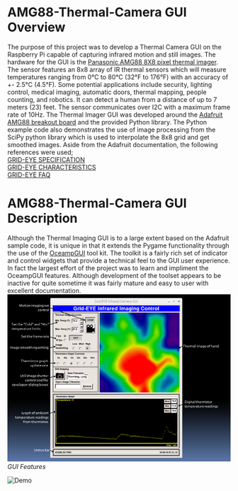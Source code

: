 # AMG88-Thermal-Camera GUI Overview
The purpose of this project was to develop a Thermal Camera GUI on the Raspberry Pi capable of capturing infrared motion and still images. The hardware for the GUI is the [Panasonic AMG88 8X8 pixel thermal imager](https://na.industrial.panasonic.com/products/sensors/sensors-automotive-industrial-applications/grid-eye-infrared-array-sensor). The sensor features an 8x8 array of IR thermal sensors which will measure temperatures ranging from 0°C to 80°C (32°F to 176°F) with an accuracy of +- 2.5°C (4.5°F).  Some potential applications include security, lighting control, medical imaging, automatic doors, thermal mapping, people counting, and robotics. It can detect a human from a distance of up to 7 meters (23) feet. The sensor communicates over I2C with a maximum frame rate of 10Hz. The Thermal Imager GUI was developed around the [Adafruit AMG88 breakout board](https://learn.adafruit.com/adafruit-amg8833-8x8-thermal-camera-sensor/overview) and the provided Python library. The Python example code also demonstrates the use of image processing from the SciPy python library which is used to interpolate the 8x8 grid and get smoothed images. Aside from the Adafruit documentation, the following references were used;  
[GRID-EYE SPECIFICATION](DOC/grideye_specification.pdf)  
[GRID-EYE CHARACTERISTICS](DOC/grideye_faq.pdf)     
[GRID-EYE FAQ](DOC/grideye_characteristics.pdf)  
# AMG88-Thermal-Camera GUI Description
Although the Thermal Imaging GUI is to a large extent based on the Adafruit sample code, it is unique in that it extends the Pygame functionality through the use of the [OceampGUI](http://ocemp.sourceforge.net/gui.html) tool kit. The toolkit is a fairly rich set of indicator and control widgets that provide a technical feel to the GUI user experience. In fact the largest effort of the project was to learn and impliment the OceampGUI features. Although development of the toolset appears to be inactive for quite sometime it was fairly mature and easy to user with excellent documentation.    
![GUI_Description](IMG/GUI_Description.png)*GUI Features*





![Demo](IMG/ThermalCamDemo.gif)

